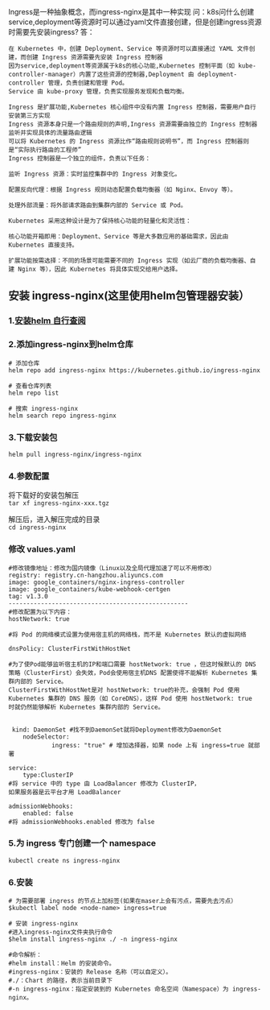 Ingress是一种抽象概念，而ingress-nginx是其中一种实现
问：k8s问什么创建service,deployment等资源时可以通过yaml文件直接创建，但是创建ingress资源时需要先安装ingress?
答：
```
在 Kubernetes 中，创建 Deployment、Service 等资源时可以直接通过 YAML 文件创建，而创建 Ingress 资源需要先安装 Ingress 控制器
因为service,deployment等资源属于k8s的核心功能,Kubernetes 控制平面（如 kube-controller-manager）内置了这些资源的控制器,Deployment 由 deployment-controller 管理，负责创建和管理 Pod。
Service 由 kube-proxy 管理，负责实现服务发现和负载均衡。

Ingress 是扩展功能,Kubernetes 核心组件中没有内置 Ingress 控制器，需要用户自行安装第三方实现
Ingress 资源本身只是一个路由规则的声明,Ingress 资源需要由独立的 Ingress 控制器监听并实现具体的流量路由逻辑
可以将 Kubernetes 的 Ingress 资源比作“路由规则说明书”，而 Ingress 控制器则是“实际执行路由的工程师”
Ingress 控制器是一个独立的组件，负责以下任务：

监听 Ingress 资源：实时监控集群中的 Ingress 对象变化。

配置反向代理：根据 Ingress 规则动态配置负载均衡器（如 Nginx、Envoy 等）。

处理外部流量：将外部请求路由到集群内部的 Service 或 Pod。

Kubernetes 采用这种设计是为了保持核心功能的轻量化和灵活性：

核心功能开箱即用：Deployment、Service 等是大多数应用的基础需求，因此由 Kubernetes 直接支持。

扩展功能按需选择：不同的场景可能需要不同的 Ingress 实现（如云厂商的负载均衡器、自建 Nginx 等），因此 Kubernetes 将具体实现交给用户选择。
```

## 安装 ingress-nginx(这里使用helm包管理器安装）
### 1.[安装helm 自行查阅](helm安装.md)
### 2.添加ingress-nginx到helm仓库
```
# 添加仓库
helm repo add ingress-nginx https://kubernetes.github.io/ingress-nginx

# 查看仓库列表
helm repo list

# 搜索 ingress-nginx
helm search repo ingress-nginx
```
### 3.下载安装包 
 
`helm pull ingress-nginx/ingress-nginx`
### 4.参数配置
将下载好的安装包解压  
`tar xf ingress-nginx-xxx.tgz`

 解压后，进入解压完成的目录  
`cd ingress-nginx`

### 修改 values.yaml
```
#修改镜像地址：修改为国内镜像（Linux以及全局代理加速了可以不用修改）
registry: registry.cn-hangzhou.aliyuncs.com
image: google_containers/nginx-ingress-controller
image: google_containers/kube-webhook-certgen
tag: v1.3.0
--------------------------------------------------
#修改配置为以下内容：
hostNetwork: true 

#将 Pod 的网络模式设置为使用宿主机的网络栈，而不是 Kubernetes 默认的虚拟网络

dnsPolicy: ClusterFirstWithHostNet 

#为了使Pod能够监听宿主机的IP和端口需要 hostNetwork: true ，但这时候默认的 DNS 策略（ClusterFirst）会失效，Pod会使用宿主机DNS 配置使得不能解析 Kubernetes 集群内部的 Service。
ClusterFirstWithHostNet是对 hostNetwork: true的补充，会强制 Pod 使用 Kubernetes 集群的 DNS 服务（如 CoreDNS），这样 Pod 使用 hostNetwork: true 时就仍然能够解析 Kubernetes 集群内部的 Service。


 kind: DaemonSet #找不到DaemonSet就将Deployment修改为DaemonSet
    nodeSelector:
            ingress: "true" # 增加选择器，如果 node 上有 ingress=true 就部署

service:
	type:ClusterIP
#将 service 中的 type 由 LoadBalancer 修改为 ClusterIP，
如果服务器是云平台才用 LoadBalancer

admissionWebhooks:
	enabled: false
#将 admissionWebhooks.enabled 修改为 false
```
### 5.为 ingress 专门创建一个 namespace
`kubectl create ns ingress-nginx`  
### 6.安装
```
# 为需要部署 ingress 的节点上加标签(如果在maser上会有污点，需要先去污点）
$kubectl label node <node-name> ingress=true  

# 安装 ingress-nginx
#进入ingress-nginx文件夹执行命令
$helm install ingress-nginx ./ -n ingress-nginx

#命令解析：
#helm install：Helm 的安装命令。
#ingress-nginx：安装的 Release 名称（可以自定义）。
#./：Chart 的路径，表示当前目录下
#-n ingress-nginx：指定安装到的 Kubernetes 命名空间（Namespace）为 ingress-nginx。
``````
